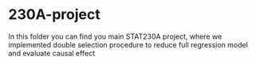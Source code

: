 # 230A-project

In this folder you can find you main STAT230A project, where we implemented double selection procedure to reduce full regression model and evaluate causal effect
